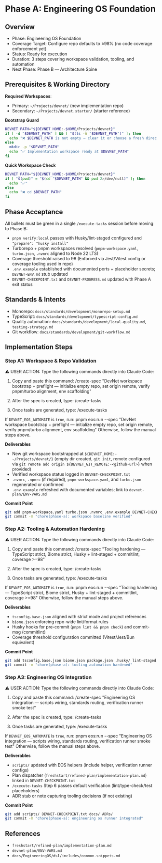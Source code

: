 # Phase A: Engineering OS Foundation

## Overview

- Phase: Engineering OS Foundation
- Coverage Target: Configure repo defaults to ≥98% (no code coverage enforcement yet)
- Status: Ready for execution
- Duration: 3 steps covering workspace validation, tooling, and automation
- Next Phase: Phase B — Architecture Spine

## Prerequisites & Working Directory

**Required Workspaces**:
- Primary: `~/Projects/devnet/` (new implementation repo)
- Secondary: `~/Projects/devnet.starter/` (starter reference)

**Bootstrap Guard**
```bash
DEVNET_PATH="${DEVNET_HOME:-$HOME/Projects/devnet}"
if [ -d "$DEVNET_PATH" ] && [ "$(ls -A "$DEVNET_PATH")" ]; then
  echo "❌ $DEVNET_PATH is not empty — clear it or choose a fresh directory"
else
  mkdir -p "$DEVNET_PATH"
  echo "✅ Implementation workspace ready at $DEVNET_PATH"
fi
```

**Quick Workspace Check**
```bash
DEVNET_PATH="${DEVNET_HOME:-$HOME/Projects/devnet}"
if [ "$(pwd)" = "$(cd "$DEVNET_PATH" && pwd 2>/dev/null)" ]; then
  echo "✅"
else
  echo "❌ cd $DEVNET_PATH"
fi
```

## Phase Acceptance

All bullets must be green in a single `/execute-tasks` session before moving to Phase B:
- `pnpm verify:local` passes with Husky/lint-staged configured and `"prepare": "husky install"`
- Turborepo + pnpm workspaces resolved (`pnpm-workspace.yaml`, `turbo.json`, `.nvmrc` aligned to Node 22 LTS)
- Coverage threshold raised to 98 (Enforced via Jest/Vitest config or coverage tooling used in repo)
- `.env.example` established with documented ports + placeholder secrets; `DEVNET-ENV.md` stub updated
- `DEVNET-CHECKPOINT.txt` and `DEVNET-PROGRESS.md` updated with Phase A exit status

## Standards & Intents

- Monorepo: `docs/standards/development/monorepo-setup.md`
- TypeScript: `docs/standards/development/typescript-config.md`
- Quality automation: `docs/standards/development/local-quality.md`, `testing-strategy.md`
- Git workflow: `docs/standards/development/git-workflow.md`

## Implementation Steps

### Step A1: Workspace & Repo Validation

<user-action-required>
⚠️ USER ACTION: Type the following commands directly into Claude Code:

1. Copy and paste this command:
   /create-spec "DevNet workspace bootstrap + preflight — initialize empty repo, set origin remote, verify pnpm/turbo alignment, env scaffolding"

2. After the spec is created, type:
   /create-tasks

3. Once tasks are generated, type:
   /execute-tasks

If `DEVNET_EOS_AUTOMATE` is `true`, run:
   pnpm eos:run --spec "DevNet workspace bootstrap + preflight — initialize empty repo, set origin remote, verify pnpm/turbo alignment, env scaffolding"
Otherwise, follow the manual steps above.
</user-action-required>

**Deliverables**
- New git workspace bootstrapped at `${DEVNET_HOME:-~/Projects/devnet/}` (empty dir created, `git init`, remote configured via `git remote add origin ${DEVNET_GIT_REMOTE:-<github-url>}` when provided)
- Verified workspace status logged in `DEVNET-CHECKPOINT.txt`
- `.nvmrc`, `.npmrc` (if required), `pnpm-workspace.yaml`, and `turbo.json` regenerated or confirmed
- `.env.example` refreshed with documented variables; link to `devnet-plan/ENV-VARS.md`

**Commit Point**
```bash
git add pnpm-workspace.yaml turbo.json .nvmrc .env.example DEVNET-CHECKPOINT.txt DEVNET-PROGRESS.md
git commit -m "chore(phase-a): workspace baseline verified"
```

### Step A2: Tooling & Automation Hardening

<user-action-required>
⚠️ USER ACTION: Type the following commands directly into Claude Code:

1. Copy and paste this command:
   /create-spec "Tooling hardening — TypeScript strict, Biome strict, Husky + lint-staged + commitlint, coverage >=98"

2. After the spec is created, type:
   /create-tasks

3. Once tasks are generated, type:
   /execute-tasks

If `DEVNET_EOS_AUTOMATE` is `true`, run:
   pnpm eos:run --spec "Tooling hardening — TypeScript strict, Biome strict, Husky + lint-staged + commitlint, coverage >=98"
Otherwise, follow the manual steps above.
</user-action-required>

**Deliverables**
- `tsconfig.base.json` aligned with strict mode and project references
- `biome.json` enforcing repo-wide lint/format rules
- Husky hooks for pre-commit (`pnpm lint && pnpm check`) and commit-msg (commitlint)
- Coverage threshold configuration committed (Vitest/Jest/Bun equivalent)

**Commit Point**
```bash
git add tsconfig.base.json biome.json package.json .husky/ lint-staged.config.*
git commit -m "chore(phase-a): tooling automation hardened"
```

### Step A3: Engineering OS Integration

<user-action-required>
⚠️ USER ACTION: Type the following commands directly into Claude Code:

1. Copy and paste this command:
   /create-spec "Engineering OS integration — scripts wiring, standards routing, verification runner smoke test"

2. After the spec is created, type:
   /create-tasks

3. Once tasks are generated, type:
   /execute-tasks

If `DEVNET_EOS_AUTOMATE` is `true`, run:
   pnpm eos:run --spec "Engineering OS integration — scripts wiring, standards routing, verification runner smoke test"
Otherwise, follow the manual steps above.
</user-action-required>

**Deliverables**
- `scripts/` updated with EOS helpers (include helper, verification runner configs)
- Plan dispatcher (`freshstart/refined-plan/implementation-plan.md`) linked in `DEVNET-CHECKPOINT.txt`
- `/execute-tasks` Step 6 passes default verification (lint/type-check/test placeholders)
- ADR stub or note capturing tooling decisions (if not existing)

**Commit Point**
```bash
git add scripts/ DEVNET-CHECKPOINT.txt docs/ ADRs/
git commit -m "chore(phase-a): engineering os runner integrated"
```

## References

- `freshstart/refined-plan/implementation-plan.md`
- `devnet-plan/ENV-VARS.md`
- `docs/EngineeringOS/dsl/includes/common-snippets.md`
